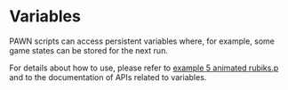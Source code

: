 # Variables

PAWN scripts can access persistent variables where, for example, some game states can be stored for the next run. 

For details about how to use, please refer to [example 5 animated rubiks.p](http://isle.princip.cz/download/futurocube/sdk_examples/example_5_animated_rubiks.p) and to the documentation of APIs related to variables.



